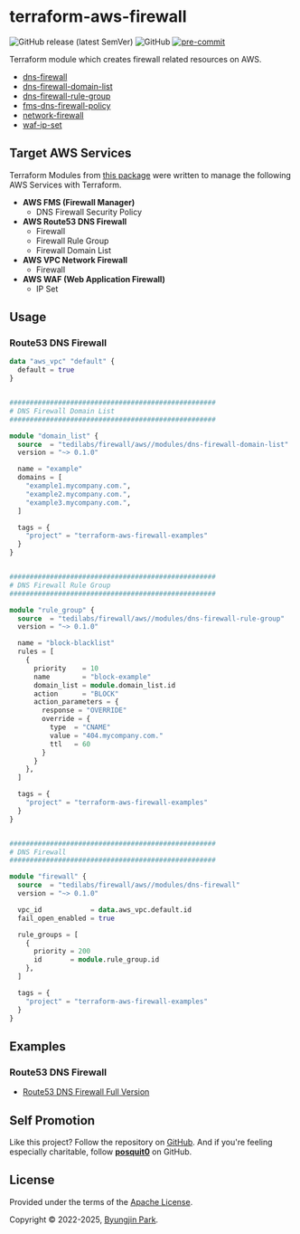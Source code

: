 # terraform-aws-firewall

![GitHub release (latest SemVer)](https://img.shields.io/github/v/release/tedilabs/terraform-aws-firewall?color=blue&sort=semver&style=flat-square)
![GitHub](https://img.shields.io/github/license/tedilabs/terraform-aws-firewall?color=blue&style=flat-square)
[![pre-commit](https://img.shields.io/badge/pre--commit-enabled-brightgreen?logo=pre-commit&logoColor=white&style=flat-square)](https://github.com/pre-commit/pre-commit)

Terraform module which creates firewall related resources on AWS.

- [dns-firewall](./modules/dns-firewall)
- [dns-firewall-domain-list](./modules/dns-firewall-domain-list)
- [dns-firewall-rule-group](./modules/dns-firewall-rule-group)
- [fms-dns-firewall-policy](./modules/fms-dns-firewall-policy)
- [network-firewall](./modules/network-firewall)
- [waf-ip-set](./modules/waf-ip-set)


## Target AWS Services

Terraform Modules from [this package](https://github.com/tedilabs/terraform-aws-firewall) were written to manage the following AWS Services with Terraform.

- **AWS FMS (Firewall Manager)**
  - DNS Firewall Security Policy
- **AWS Route53 DNS Firewall**
  - Firewall
  - Firewall Rule Group
  - Firewall Domain List
- **AWS VPC Network Firewall**
  - Firewall
- **AWS WAF (Web Application Firewall)**
  - IP Set


## Usage

### Route53 DNS Firewall

```tf
data "aws_vpc" "default" {
  default = true
}


###################################################
# DNS Firewall Domain List
###################################################

module "domain_list" {
  source  = "tedilabs/firewall/aws//modules/dns-firewall-domain-list"
  version = "~> 0.1.0"

  name = "example"
  domains = [
    "example1.mycompany.com.",
    "example2.mycompany.com.",
    "example3.mycompany.com.",
  ]

  tags = {
    "project" = "terraform-aws-firewall-examples"
  }
}


###################################################
# DNS Firewall Rule Group
###################################################

module "rule_group" {
  source  = "tedilabs/firewall/aws//modules/dns-firewall-rule-group"
  version = "~> 0.1.0"

  name = "block-blacklist"
  rules = [
    {
      priority    = 10
      name        = "block-example"
      domain_list = module.domain_list.id
      action      = "BLOCK"
      action_parameters = {
        response = "OVERRIDE"
        override = {
          type  = "CNAME"
          value = "404.mycompany.com."
          ttl   = 60
        }
      }
    },
  ]

  tags = {
    "project" = "terraform-aws-firewall-examples"
  }
}


###################################################
# DNS Firewall
###################################################

module "firewall" {
  source  = "tedilabs/firewall/aws//modules/dns-firewall"
  version = "~> 0.1.0"

  vpc_id            = data.aws_vpc.default.id
  fail_open_enabled = true

  rule_groups = [
    {
      priority = 200
      id       = module.rule_group.id
    },
  ]

  tags = {
    "project" = "terraform-aws-firewall-examples"
  }
}

```


## Examples

### Route53 DNS Firewall

- [Route53 DNS Firewall Full Version](./examples/dns-firewall-full)


## Self Promotion

Like this project? Follow the repository on [GitHub](https://github.com/tedilabs/terraform-aws-firewall). And if you're feeling especially charitable, follow **[posquit0](https://github.com/posquit0)** on GitHub.


## License

Provided under the terms of the [Apache License](LICENSE).

Copyright © 2022-2025, [Byungjin Park](https://www.posquit0.com).